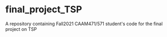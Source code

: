 # final_project_TSP
A repository containing Fall2021 CAAM471/571 student's code for the final project on TSP
